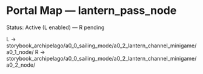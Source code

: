 # Portal Map — lantern_pass_node

Status: Active (L enabled) — R pending

L → storybook_archipelago/a0_0_sailing_mode/a0_2_lantern_channel_minigame/a0_1_node/
R → storybook_archipelago/a0_0_sailing_mode/a0_2_lantern_channel_minigame/a0_2_node/
